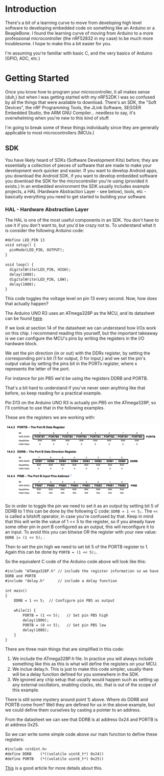 # Introduction

There's a bit of a learning curve to move from developing high level software to developing embedded code on something like an Arduino or a BeagleBone. I found the learning curve of moving from Arduino to a more professional microcontroller (the nRF52832 in my case) to be much more troublesome. I hope to make this a bit easier for you.

I'm assuming you're familiar with basic C, and the very basics of Arduino (GPIO, ADC, etc.)

# Getting Started

Once you know how to program your microcontroller, it all makes sense (duh,) but when I was getting started with my nRF52DK I was so confused by all the things that were available to download. There's an SDK, the "Soft Devices", the nRF Programming Tools, the JLink Software, SEGGER Embedded Studio, the ARM GNU Compiler... needless to say, it's overwhelming when you're new to this kind of stuff.

I'm going to break some of these things individually since they are generally applicable to most microcontrollers (MCUs.)

## SDK

You have likely heard of SDKs (Software Development Kits) before; they are essentially a collection of pieces of software that are made to make your development work quicker and easier. If you want to develop Android apps, you download the Android SDK, if you want to develop embedded software you download the SDK for the microcontroller you're using (provided it exists.) In an embedded environment the SDK usually includes example projects, a HAL (Hardware Abstraction Layer - see below), tools, etc - basically everything you need to get started to building your software.

### HAL - Hardware Abstraction Layer
The HAL is one of the most useful components in an SDK. You don't have to use it if you don't want to, but you'd be crazy not to. To understand what it is consider the following Arduino code:

```
#define LED_PIN 13
void setup() {
  pinMode(LED_PIN, OUTPUT);
}

void loop() {
  digitalWrite(LED_PIN, HIGH);
  delay(1000);
  digitalWrite(LED_PIN, LOW);
  delay(1000);
}
```

This code toggles the voltage level on pin 13 every second. Now, how does that actually happen?

The Arduino UNO R3 uses an ATmega328P as the MCU, and its datasheet can be found [here](https://ww1.microchip.com/downloads/en/DeviceDoc/ATmega48A-PA-88A-PA-168A-PA-328-P-DS-DS40002061B.pdf).

If we look at section 14 of the datasheet we can understand how I/Os work on this chip. I recommend reading this yourself, but the important takeaway is we can configure the MCU's pins by writing the registers in the I/O hardware block.

We set the pin direction (in or out) with the DDRx register, by setting the corresponding pin's bit (1 for output, 0 for input,) and we set the pin's output value by setting the pins bit in the PORTx register, where x represents the letter of the port.

For instance for pin PB5 we'd be using the registers DDRB and PORTB.

That's a bit hard to understand if you've never seen anything like that before, so keep reading for a practical example.

Pin D13 on the Arduino UNO R3 is actually pin PB5 on the ATmega328P, so I'll continue to use that in the following examples.

These are the registers we are working with:

![Registers](assets/images/atmega_gpio_registers.png)

So in order to toggle the pin we need to set it as an output by setting bit 5 of DDRB to 1 this can be done by the following C code: `DDRB = 1 << 5;`. The `<<` is called a bitshift operator, in case you're confused by that. Keep in mind that this will write the value of 1 << 5 to the register, so if you already have some other pin in port B configured as an output, this will reconfigure it to an input. To avoid this you can bitwise OR the register with your new value: `DDRB |= (1 << 5);` .

Then to set the pin high we need to set bit 5 of the PORTB register to 1. Again this can be done by `PORTB = (1 << 5);`.


So the equivalent C code of the Arduino code above will look like this:

```
#include "ATmega328P.h" // include the register information so we have DDRB and PORTB
#include "delay.h"      // include a delay function

int main()
{
	DDRB = 1 << 5;  // Configure pin PB5 as output

	while(1) {
		PORTB = (1 << 5);   // Set pin PB5 high
		delay(1000);
		PORTB = (0 << 5);   // Set pin PB5 low
		delay(1000);
	}
}
```

There are three main things that are simplified in this code:
  1) We include the ATmega328P.h file. In practice you will always include something like this as this is what will define the registers on your MCU.
  2) We inclue delay.h. This is just to make this code simpler, usually there will be a delay function defined for you somewhere in the SDK.
  3) We ignored any chip setup that usually would happen such as setting up any external oscillators, enabling clocks, etc. that is out of the scope of this example.

There is still some mystery around point 1) above. Where do DDRB and PORTB come from? Well they are defined for us in the above example, but we could define them ourselves by casting a pointer to an address.

From the datasheet we can see that DDRB is at address 0x24 and PORTB is at address 0x25.

So we can write some simple code above our main function to define these registers:

```
#include <stdint.h>
#define DDRB    (*((volatile uint8_t*) 0x24))
#define PORTB   (*((volatile uint8_t*) 0x25))
```

[This](https://blog.feabhas.com/2019/01/peripheral-register-access-using-c-structs-part-1/) is a good article for more details about this.
